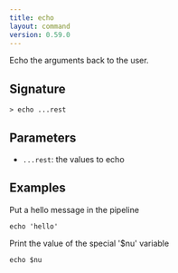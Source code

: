 ```yaml
---
title: echo
layout: command
version: 0.59.0
---
```


Echo the arguments back to the user.

## Signature

```> echo ...rest```

## Parameters

 -  `...rest`: the values to echo

## Examples

Put a hello message in the pipeline
```shell
echo 'hello'
```

Print the value of the special '$nu' variable
```shell
echo $nu
```

